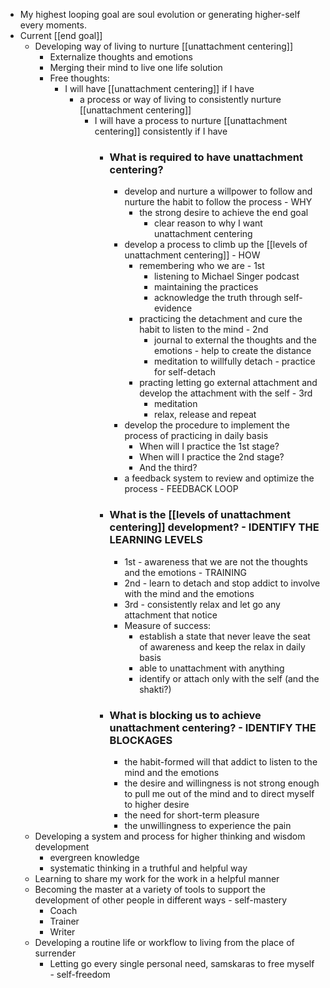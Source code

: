 - My highest looping goal are soul evolution or generating higher-self every moments.
- Current [[end goal]]
    - Developing way of living to nurture [[unattachment centering]]
        - Externalize thoughts and emotions
        - Merging their mind to live one life solution
        - Free thoughts:
            - I will have [[unattachment centering]] if I have
                - a process or way of living to consistently nurture [[unattachment centering]]
                    - I will have a process to nurture [[unattachment centering]] consistently if I have
                        - ### What is required to have unattachment centering? 
                            - develop and nurture a willpower to follow and nurture the habit to follow the process - WHY
                                - the strong desire to achieve the end goal
                                    - clear reason to why I want unattachment centering
                            - develop a process to climb up the [[levels of unattachment centering]] - HOW
                                - remembering who we are - 1st
                                    - listening to Michael Singer podcast
                                    - maintaining the practices
                                    - acknowledge the truth through self-evidence
                                - practicing the detachment and cure the habit to listen to the mind - 2nd
                                    - journal to external the thoughts and the emotions - help to create the distance 
                                    - meditation to willfully detach - practice for self-detach
                                - practing letting go external attachment and develop the attachment with the self - 3rd
                                    - meditation
                                    - relax, release and repeat 
                            - develop the procedure to implement the process of practicing in daily basis
                                - When will I practice the 1st stage?
                                - When will I practice the 2nd stage?
                                - And the third?
                            - a feedback system to review and optimize the process - FEEDBACK LOOP
                        - ### What is the [[levels of unattachment centering]] development? - IDENTIFY THE LEARNING LEVELS
                            - 1st - awareness that we are not the thoughts and the emotions - TRAINING
                            - 2nd - learn to detach and stop addict to involve with the mind and the emotions 
                            - 3rd - consistently relax and let go any attachment that notice 
                            - Measure of success:
                                - establish a state that never leave the seat of awareness and keep the relax in daily basis
                                - able to unattachment with anything
                                - identify or attach only with the self (and the shakti?)
                        - ### What is blocking us to achieve unattachment centering? - IDENTIFY THE BLOCKAGES
                            - the habit-formed will that addict to listen to the mind and the emotions
                            - the desire and willingness is not strong enough to pull me out of the mind and to direct myself to higher desire
                            - the need for short-term pleasure
                            - the unwillingness to experience the pain
    - Developing a system and process for higher thinking and wisdom development
        - evergreen knowledge
        - systematic thinking in a truthful and helpful way
    - Learning to share my work for the work in a helpful manner
    - Becoming the master at a variety of tools to support the development of other people in different ways - self-mastery
        - Coach
        - Trainer
        - Writer
    - Developing a routine life or workflow to living from the place of surrender
        - Letting go every single personal need, samskaras to free myself - self-freedom
